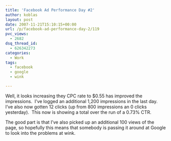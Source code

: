```yaml
---
title: 'Facebook Ad Performance Day #2'
author: koblas
layout: post
date: 2007-11-21T15:10:15+00:00
url: /p/facebook-ad-performance-day-2/119
pvc_views:
  - 2682
dsq_thread_id:
  - 626342273
categories:
  - Work
tags:
  - facebook
  - google
  - wink

---
```

Well, it looks increasing they CPC rate to $0.55 has improved the impressions.&#160; I&#8217;ve logged an additional 1,200 impressions in the last day.&#160; I&#8217;ve also now gotten 12 clicks (up from 800 impressions an 0 clicks yesterday).&#160; This now is showing a total over the run of a 0.73% CTR.

The good part is that I&#8217;ve also picked up an additional 100 views of the page, so hopefully this means that somebody is passing it around at Google to look into the problems at wink.
